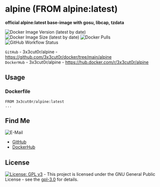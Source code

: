 # alpine (FROM alpine:latest)

**official alpine:latest base-image with gosu, libcap, tzdata**

![Docker Image Version (latest by date)](https://img.shields.io/docker/v/3x3cut0r/alpine)
![Docker Image Size (latest by date)](https://img.shields.io/docker/image-size/3x3cut0r/alpine)
![Docker Pulls](https://img.shields.io/docker/pulls/3x3cut0r/alpine)
![GitHub Workflow Status](https://img.shields.io/github/actions/workflow/status/3x3cut0r/docker/alpine.yml?branch=main)

`GitHub` - 3x3cut0r/alpine - https://github.com/3x3cut0r/docker/tree/main/alpine  
`DockerHub` - 3x3cut0r/alpine - https://hub.docker.com/r/3x3cut0r/alpine

## Usage

### Dockerfile

```shell
FROM 3x3cut0r/alpine:latest
...
```

## Find Me

![E-Mail](https://img.shields.io/badge/E--Mail-executor55%40gmx.de-red)

- [GitHub](https://github.com/3x3cut0r)
- [DockerHub](https://hub.docker.com/u/3x3cut0r)

## License

[![License: GPL v3](https://img.shields.io/badge/License-GPLv3-blue.svg)](https://www.gnu.org/licenses/gpl-3.0) - This project is licensed under the GNU General Public License - see the [gpl-3.0](https://www.gnu.org/licenses/gpl-3.0.en.html) for details.
